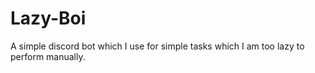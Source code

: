 # Lazy-Boi
A simple discord bot which I use for simple tasks which I am too lazy to perform manually.
